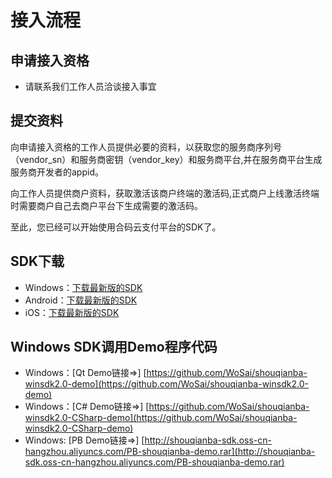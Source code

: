 # 接入流程

## 申请接入资格

* 请联系我们工作人员洽谈接入事宜

## 提交资料

向申请接入资格的工作人员提供必要的资料，以获取您的服务商序列号（vendor\_sn）和服务商密钥（vendor\_key）和服务商平台,并在服务商平台生成服务商开发者的appid。

向工作人员提供商户资料，获取激活该商户终端的激活码,正式商户上线激活终端时需要商户自己去商户平台下生成需要的激活码。

至此，您已经可以开始使用合码云支付平台的SDK了。

## SDK下载

* Windows：[下载最新版的SDK](http://shouqianba-sdk.oss-cn-hangzhou.aliyuncs.com/HMY-Windows-SDK.zip)
* Android：[下载最新版的SDK](http://shouqianba-sdk.oss-cn-hangzhou.aliyuncs.com/HMY-Android-SDK.zip)
* iOS：[下载最新版的SDK](http://shouqianba-sdk.oss-cn-hangzhou.aliyuncs.com/HMY-IOS-SDK.zip)

## Windows SDK调用Demo程序代码

* Windows：\[Qt Demo链接=&gt;\] [https://github.com/WoSai/shouqianba-winsdk2.0-demo](https://github.com/WoSai/shouqianba-winsdk2.0-demo)
* Windows：\[C\# Demo链接=&gt;\] [https://github.com/WoSai/shouqianba-winsdk2.0-CSharp-demo](https://github.com/WoSai/shouqianba-winsdk2.0-CSharp-demo)
* Windows: \[PB Demo链接=&gt;\] [http://shouqianba-sdk.oss-cn-hangzhou.aliyuncs.com/PB-shouqianba-demo.rar](http://shouqianba-sdk.oss-cn-hangzhou.aliyuncs.com/PB-shouqianba-demo.rar)



